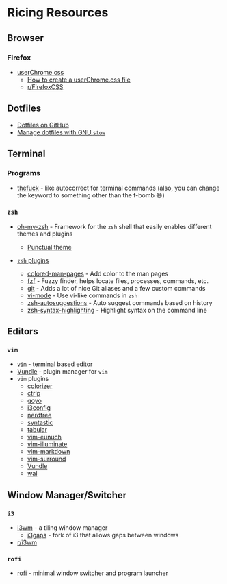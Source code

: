 # Ricing Resources

## Browser

### Firefox

- [userChrome.css](https://www.userchrome.org/)
  - [How to create a userChrome.css file](https://www.userchrome.org/how-create-userchrome-css.html)
  - [r/FirefoxCSS](https://www.reddit.com/r/FirefoxCSS/)

## Dotfiles

- [Dotfiles on GitHub](https://dotfiles.github.io/)
- [Manage dotfiles with GNU `stow`](https://alexpearce.me/2016/02/managing-dotfiles-with-stow/)

## Terminal

### Programs

- [thefuck](https://github.com/nvbn/thefuck) - like autocorrect for terminal commands (also, you can change the keyword to something other than the f-bomb :smile:)

### `zsh`
- [oh-my-zsh](https://github.com/robbyrussell/oh-my-zsh) - Framework for the `zsh` shell that easily enables different themes and plugins
  - [Punctual theme](https://github.com/dannynimmo/punctual-zsh-theme)

- [`zsh` plugins](https://github.com/robbyrussell/oh-my-zsh/tree/master/plugins)
  - [colored-man-pages](https://github.com/robbyrussell/oh-my-zsh/tree/master/plugins/colored-man-pages) - Add color to the man pages
  - [fzf](https://github.com/robbyrussell/oh-my-zsh/tree/master/plugins/fzf) - Fuzzy finder, helps locate files, processes, commands, etc.
  - [git](https://github.com/robbyrussell/oh-my-zsh/tree/master/plugins/git) - Adds a lot of nice Git aliases and a few custom commands
  - [vi-mode](https://github.com/robbyrussell/oh-my-zsh/tree/master/plugins/vi-mode) - Use vi-like commands in `zsh`
  - [zsh-autosuggestions](https://github.com/zsh-users/zsh-autosuggestions) - Auto suggest commands based on history
  - [zsh-syntax-highlighting](https://github.com/zsh-users/zsh-syntax-highlighting) - Highlight syntax on the command line

## Editors
### `vim`

- [`vim`](https://github.com/vim/vim) - terminal based editor
- [Vundle](https://github.com/VundleVim/Vundle.vim) - plugin manager for `vim`
- `vim` plugins
  - [colorizer](https://github.com/lilydjwg/colorizer)
  - [ctrlp](https://github.com/ctrlpvim/ctrlp.vim)
  - [goyo](https://github.com/junegunn/goyo.vim)
  - [i3config](https://github.com/mboughaba/i3config.vim)
  - [nerdtree](https://github.com/scrooloose/nerdtree)
  - [syntastic](https://github.com/scrooloose/syntastic)
  - [tabular](https://github.com/godlygeek/tabular)
  - [vim-eunuch](https://github.com/tpope/vim-eunuch)
  - [vim-illuminate](https://github.com/RRethy/vim-illuminate)
  - [vim-markdown](https://github.com/plasticboy/vim-markdown)
  - [vim-surround](https://github.com/tpope/vim-surround)
  - [Vundle](https://github.com/VundleVim/Vundle.vim)
  - [wal](https://github.com/dylanaraps/wal.vim)

## Window Manager/Switcher

### `i3`

- [i3wm](https://i3wm.org/) - a tiling window manager
  - [i3gaps](https://github.com/Airblader/i3) - fork of i3 that allows gaps between windows
- [r/i3wm](https://www.reddit.com/r/i3wm/)

### `rofi`

- [rofi](https://github.com/davatorium/rofi) - minimal window switcher and program launcher

